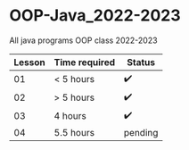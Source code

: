 # OOP-Java_2022-2023
All java programs OOP class 2022-2023

| Lesson | Time required | Status      |
|--------|---------------|-------------|
| 01     | < 5 hours | :heavy_check_mark: |
| 02     | > 5 hours | :heavy_check_mark: |
| 03     | 4 hours | :heavy_check_mark: |
| 04     | 5.5 hours | pending |
